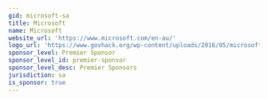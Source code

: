 ```yaml
---
gid: microsoft-sa
title: Microsoft
name: Microsoft
website_url: 'https://www.microsoft.com/en-au/'
logo_url: 'https://www.govhack.org/wp-content/uploads/2016/05/microsoft.png'
sponsor_level: Premier Sponsor
sponsor_level_id: premier-sponsor
sponsor_level_desc: Premier Sponsors
jurisdiction: sa
is_sponsor: true
---
```

